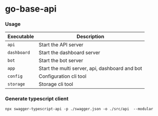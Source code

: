 # go-base-api


### Usage

| Executable  | Description                                    |
|-------------|------------------------------------------------|
| `api`       | Start the API server                           |
| `dashboard` | Start the dashboard server                     |
| `bot`       | Start the bot server                           |
| `app`       | Start the multi server, api, dashboard and bot |
| `config`    | Configuration cli tool                         |
| `storage`   | Storage cli tool                               |

### Generate typescript client

```
npx swagger-typescript-api -p ./swagger.json -o ./src/api  --modular 
```